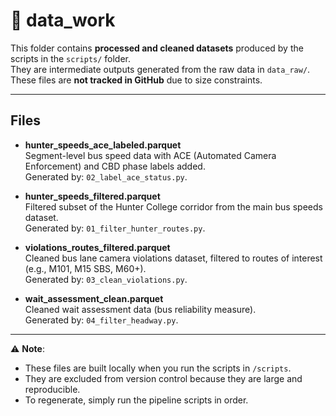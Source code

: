 # 📂 data_work

This folder contains **processed and cleaned datasets** produced by the scripts in the `scripts/` folder.  
They are intermediate outputs generated from the raw data in `data_raw/`.  
These files are **not tracked in GitHub** due to size constraints.

---

## Files

- **hunter_speeds_ace_labeled.parquet**  
  Segment-level bus speed data with ACE (Automated Camera Enforcement) and CBD phase labels added.  
  Generated by: `02_label_ace_status.py`.

- **hunter_speeds_filtered.parquet**  
  Filtered subset of the Hunter College corridor from the main bus speeds dataset.  
  Generated by: `01_filter_hunter_routes.py`.

- **violations_routes_filtered.parquet**  
  Cleaned bus lane camera violations dataset, filtered to routes of interest (e.g., M101, M15 SBS, M60+).  
  Generated by: `03_clean_violations.py`.

- **wait_assessment_clean.parquet**  
  Cleaned wait assessment data (bus reliability measure).  
  Generated by: `04_filter_headway.py`.

---

⚠️ **Note**:  
- These files are built locally when you run the scripts in `/scripts`.  
- They are excluded from version control because they are large and reproducible.  
- To regenerate, simply run the pipeline scripts in order.
